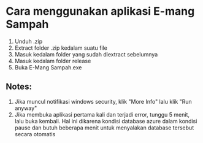 # Cara menggunakan aplikasi E-mang Sampah
1. Unduh .zip
2. Extract folder .zip kedalam suatu file
3. Masuk kedalam folder yang sudah diextract sebelumnya
4. Masuk kedalam folder release
5. Buka E-Mang Sampah.exe


## Notes:
1. Jika muncul notifikasi windows security, klik "More Info" lalu klik "Run anyway"
2. Jika membuka aplikasi pertama kali dan terjadi error, tunggu 5 menit, lalu buka kembali.
Hal ini dikarena kondisi database azure dalam kondisi pause dan butuh beberapa menit untuk menyalakan database tersebut secara otomatis
